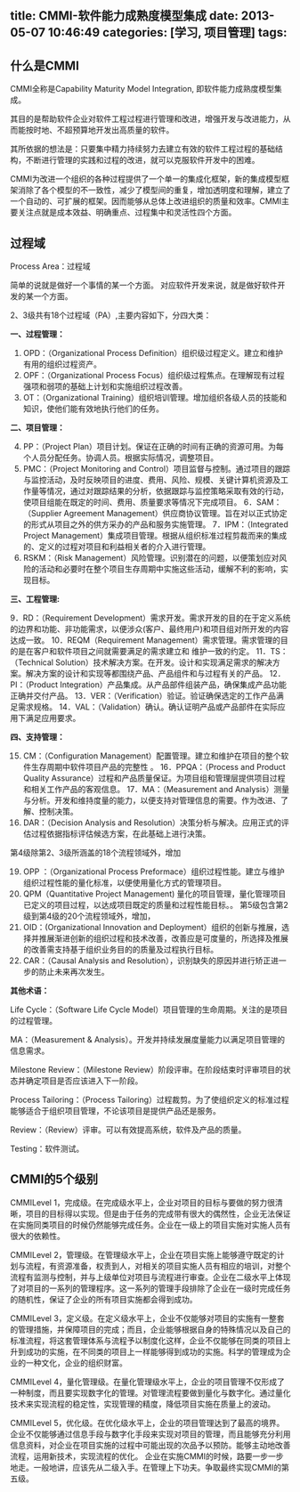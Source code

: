 title: CMMI-软件能力成熟度模型集成
date: 2013-05-07 10:46:49
categories: [学习, 项目管理]
tags:
---

## 什么是CMMI

CMMI全称是Capability Maturity Model Integration, 即软件能力成熟度模型集成。

其目的是帮助软件企业对软件工程过程进行管理和改进，增强开发与改进能力，从而能按时地、不超预算地开发出高质量的软件。

<!--more-->

其所依据的想法是：只要集中精力持续努力去建立有效的软件工程过程的基础结构，不断进行管理的实践和过程的改进，就可以克服软件开发中的困难。

CMMI为改进一个组织的各种过程提供了一个单一的集成化框架，新的集成模型框架消除了各个模型的不一致性，减少了模型间的重复，增加透明度和理解，建立了一个自动的、可扩展的框架。因而能够从总体上改进组织的质量和效率。CMMI主要关注点就是成本效益、明确重点、过程集中和灵活性四个方面。

## 过程域

Process Area：过程域

简单的说就是做好一个事情的某一个方面。
对应软件开发来说，就是做好软件开发的某一个方面。

2、3级共有18个过程域（PA）,主要内容如下，分四大类：

**一、过程管理：**

1. OPD：（Organizational Process Definition）组织级过程定义。建立和维护有用的组织过程资产。
2. OPF：（Organizational Process Focus）组织级过程焦点。在理解现有过程强项和弱项的基础上计划和实施组织过程改善。
3. OT：（Organizational Training）组织培训管理。增加组织各级人员的技能和知识，使他们能有效地执行他们的任务。

**二、项目管理：**

4. PP：（Project Plan）项目计划。保证在正确的时间有正确的资源可用。为每个人员分配任务。协调人员。根据实际情况，调整项目。
5. PMC：（Project Monitoring and Control）项目监督与控制。通过项目的跟踪与监控活动，及时反映项目的进度、费用、风险、规模、关键计算机资源及工作量等情况，通过对跟踪结果的分析，依据跟踪与监控策略采取有效的行动，使项目组能在既定的时间、费用、质量要求等情况下完成项目。
6．SAM：（Supplier Agreement Management）供应商协议管理。旨在对以正式协定的形式从项目之外的供方采办的产品和服务实施管理。
7．IPM：（Integrated Project Management）集成项目管理。根据从组织标准过程剪裁而来的集成的、定义的过程对项目和利益相关者的介入进行管理。
8. RSKM：（Risk Management）风险管理。识别潜在的问题，以便策划应对风险的活动和必要时在整个项目生存周期中实施这些活动，缓解不利的影响，实现目标。

**三、工程管理:**

9．RD：（Requirement Development）需求开发。需求开发的目的在于定义系统的边界和功能、非功能需求，以便涉众(客户、最终用户)和项目组对所开发的内容达成一致。
10．REQM（Requirement Management）需求管理。需求管理的目的是在客户和软件项目之间就需要满足的需求建立和 维护一致的约定。
11．TS：（Technical Solution）技术解决方案。在开发。设计和实现满足需求的解决方案。解决方案的设计和实现等都围绕产品、产品组件和与过程有关的产品。
12．PI：（Product Integration）产品集成。从产品部件组装产品，确保集成产品功能正确并交付产品。
13．VER：（Verification）验证。验证确保选定的工作产品满足需求规格。
14．VAL：（Validation）确认。确认证明产品或产品部件在实际应用下满足应用要求。

**四、支持管理：**

15. CM：（Configuration Management）配置管理。建立和维护在项目的整个软件生存周期中软件项目产品的完整性 。
16．PPQA：（Process and Product Quality Assurance）过程和产品质量保证。为项目组和管理层提供项目过程和相关工作产品的客观信息。
17．MA：（Measurement and Analysis）测量与分析。开发和维持度量的能力，以便支持对管理信息的需要。作为改进、了解、控制决策。
18. DAR：（Decision Analysis and Resolution）决策分析与解决。应用正式的评估过程依据指标评估候选方案，在此基础上进行决策。

第4级除第2、3级所涵盖的18个流程领域外，增加

19. OPP ：（Organizational Process Preformace）组织过程性能。建立与维护组织过程性能的量化标准，以便使用量化方式的管理项目。
20. QPM（Quantitative Project Management) 量化的项目管理，量化管理项目已定义的项目过程，以达成项目既定的质量和过程性能目标。。
第5级包含第2级到第4级的20个流程领域外，增加，
21. OID：(Organizational Innovation and Deployment）组织的创新与推展，选择并推展渐进创新的组织过程和技术改善，改善应是可度量的，所选择及推展的改善需支持基于组织业务目的的质量及过程执行目标。
22. CAR：（Causal Analysis and Resolution），识别缺失的原因并进行矫正进一步的防止未来再次发生。

**其他术语：**

Life Cycle：（Software Life Cycle Model）项目管理的生命周期。关注的是项目的过程管理。

MA：（Measurement & Analysis）。开发并持续发展度量能力以满足项目管理的信息需求。

Milestone Review：（Milestone Review）阶段评审。在阶段结束时评审项目的状态并确定项目是否应该进入下一阶段。

Process Tailoring：（Process Tailoring）过程裁剪。为了使组织定义的标准过程能够适合于组织项目管理，不论该项目是提供产品还是服务。

Review：（Review）评审。可以有效提高系统，软件及产品的质量。

Testing：软件测试。

## CMMI的5个级别

CMMILevel 1，完成级。在完成级水平上，企业对项目的目标与要做的努力很清晰，项目的目标得以实现。但是由于任务的完成带有很大的偶然性，企业无法保证在实施同类项目的时候仍然能够完成任务。企业在一级上的项目实施对实施人员有很大的依赖性。

CMMILevel 2，管理级。在管理级水平上，企业在项目实施上能够遵守既定的计划与流程，有资源准备，权责到人，对相关的项目实施人员有相应的培训，对整个流程有监测与控制，并与上级单位对项目与流程进行审查。企业在二级水平上体现了对项目的一系列的管理程序。这一系列的管理手段排除了企业在一级时完成任务的随机性，保证了企业的所有项目实施都会得到成功。

CMMILevel 3，定义级。在定义级水平上，企业不仅能够对项目的实施有一整套的管理措施，并保障项目的完成；而且，企业能够根据自身的特殊情况以及自己的标准流程，将这套管理体系与流程予以制度化这样，企业不仅能够在同类的项目上升到成功的实施，在不同类的项目上一样能够得到成功的实施。科学的管理成为企业的一种文化，企业的组织财富。

CMMILevel 4，量化管理级。在量化管理级水平上，企业的项目管理不仅形成了一种制度，而且要实现数字化的管理。对管理流程要做到量化与数字化。通过量化技术来实现流程的稳定性，实现管理的精度，降低项目实施在质量上的波动。

CMMILevel 5，优化级。在优化级水平上，企业的项目管理达到了最高的境界。企业不仅能够通过信息手段与数字化手段来实现对项目的管理，而且能够充分利用信息资料，对企业在项目实施的过程中可能出现的次品予以预防。能够主动地改善流程，运用新技术，实现流程的优化。 企业在实施CMMI的时候，路要一步一步地走。一般地讲，应该先从二级入手。在管理上下功夫。争取最终实现CMMI的第五级。